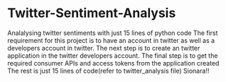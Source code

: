 # Twitter-Sentiment-Analysis
Analalysing twitter sentiments with just 15 lines of python code
The first requirement for this project is to have an account in twitter as well as a developers account in twitter.
The next step is to create an twitter application in the twitter developers account.
The final step is to get the required consumer APIs and access tokens from the application created
The rest is just 15 lines of code(refer to twitter_analysis file)
Sionara!!

